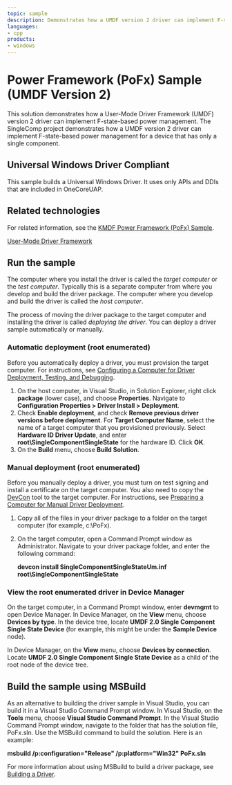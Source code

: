 ```yaml
---
topic: sample
description: Demonstrates how a UMDF version 2 driver can implement F-state-based power management.
languages:
- cpp
products:
- windows
---
```


<!---
    name: Power Framework (PoFx) Sample (UMDF Version 2)
    platform: UMDF2
    language: cpp
    category: Power
    description: Demonstrates how a UMDF version 2 driver can implement F-state-based power management.
    samplefwlink: http://go.microsoft.com/fwlink/p/?LinkId=617936
--->

# Power Framework (PoFx) Sample (UMDF Version 2)

This solution demonstrates how a User-Mode Driver Framework (UMDF) version 2 driver can implement F-state-based power management. The SingleComp project demonstrates how a UMDF version 2 driver can implement F-state-based power management for a device that has only a single component.

## Universal Windows Driver Compliant

This sample builds a Universal Windows Driver. It uses only APIs and DDIs that are included in OneCoreUAP.

Related technologies
--------------------
For related information, see the [KMDF Power Framework (PoFx) Sample](http://go.microsoft.com/fwlink/p/?LinkId=617937).

[User-Mode Driver Framework](http://msdn.microsoft.com/en-us/library/windows/hardware/ff560456)

Run the sample
--------------

The computer where you install the driver is called the *target computer* or the *test computer*. Typically this is a separate computer from where you develop and build the driver package. The computer where you develop and build the driver is called the *host computer*.

The process of moving the driver package to the target computer and installing the driver is called *deploying the driver*. You can deploy a driver sample automatically or manually.

### Automatic deployment (root enumerated)

Before you automatically deploy a driver, you must provision the target computer. For instructions, see [Configuring a Computer for Driver Deployment, Testing, and Debugging](http://msdn.microsoft.com/en-us/library/windows/hardware/).

1.  On the host computer, in Visual Studio, in Solution Explorer, right click **package** (lower case), and choose **Properties**. Navigate to **Configuration Properties \> Driver Install \> Deployment**.
2.  Check **Enable deployment**, and check **Remove previous driver versions before deployment**. For **Target Computer Name**, select the name of a target computer that you provisioned previously. Select **Hardware ID Driver Update**, and enter **root\\SingleComponentSingleState** for the hardware ID. Click **OK**.
3.  On the **Build** menu, choose **Build Solution**.

### Manual deployment (root enumerated)

Before you manually deploy a driver, you must turn on test signing and install a certificate on the target computer. You also need to copy the [DevCon](http://msdn.microsoft.com/en-us/library/windows/hardware/ff544707) tool to the target computer. For instructions, see [Preparing a Computer for Manual Driver Deployment](https://docs.microsoft.com/en-us/windows-hardware/drivers/develop/preparing-a-computer-for-manual-driver-deployment).

1.  Copy all of the files in your driver package to a folder on the target computer (for example, c:\\PoFx).
2.  On the target computer, open a Command Prompt window as Administrator. Navigate to your driver package folder, and enter the following command:

    **devcon install SingleComponentSingleStateUm.inf root\\SingleComponentSingleState**

### View the root enumerated driver in Device Manager

On the target computer, in a Command Prompt window, enter **devmgmt** to open Device Manager. In Device Manager, on the **View** menu, choose **Devices by type**. In the device tree, locate **UMDF 2.0 Single Component Single State Device** (for example, this might be under the **Sample Device** node).

In Device Manager, on the **View** menu, choose **Devices by connection**. Locate **UMDF 2.0 Single Component Single State Device** as a child of the root node of the device tree.

Build the sample using MSBuild
------------------------------

As an alternative to building the driver sample in Visual Studio, you can build it in a Visual Studio Command Prompt window. In Visual Studio, on the **Tools** menu, choose **Visual Studio Command Prompt**. In the Visual Studio Command Prompt window, navigate to the folder that has the solution file, PoFx.sln. Use the MSBuild command to build the solution. Here is an example:

**msbuild /p:configuration="Release" /p:platform="Win32" PoFx.sln**

For more information about using MSBuild to build a driver package, see [Building a Driver](http://msdn.microsoft.com/en-us/library/windows/hardware/ff554644).
